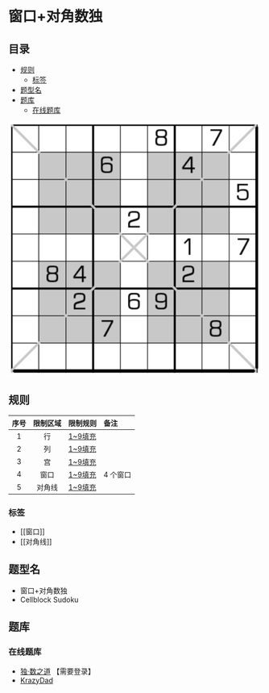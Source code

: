 # 窗口+对角数独
<!-- START doctoc generated TOC please keep comment here to allow auto update -->
<!-- DON'T EDIT THIS SECTION, INSTEAD RE-RUN doctoc TO UPDATE -->
## 目录

- [规则](#%E8%A7%84%E5%88%99)
  - [标签](#%E6%A0%87%E7%AD%BE)
- [题型名](#%E9%A2%98%E5%9E%8B%E5%90%8D)
- [题库](#%E9%A2%98%E5%BA%93)
  - [在线题库](#%E5%9C%A8%E7%BA%BF%E9%A2%98%E5%BA%93)

<!-- END doctoc generated TOC please keep comment here to allow auto update -->

![题](../../../../../images/sudoku/窗口+对角数独.png)

## 规则

| 序号  | 限制区域 | 限制规则    | 备注     |
|:---:|:----:|:--------|:-------|
|  1  |  行   | [1~9填充] |        |
|  2  |  列   | [1~9填充] |        |
|  3  |  宫   | [1~9填充] |        |
|  4  |  窗口  | [1~9填充] | 4 个窗口  |
|  5  | 对角线  | [1~9填充] | &nbsp; |

### 标签

- [[窗口]]
- [[对角线]]

## 题型名

- 窗口+对角数独
- Cellblock Sudoku

## 题库

### 在线题库

- [独·数之道](http://www.sudokufans.org.cn/lx/game.index.php?type=winx) 【需要登录】
- [KrazyDad](https://krazydad.com/play/cellblock/)

[1~9填充]: ../../../../../rules.md#1to9填充
